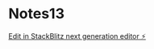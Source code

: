 # Notes13

[Edit in StackBlitz next generation editor ⚡️](https://stackblitz.com/~/github.com/scoshields/Notes13)